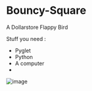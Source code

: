 # Bouncy-Square
A Dollarstore Flappy Bird

Stuff you need :
- Pyglet
- Python
- A computer
- 
![image](https://user-images.githubusercontent.com/90167681/177903273-467ba64e-58e8-4e45-9acd-c10ee4ffcb54.png)
